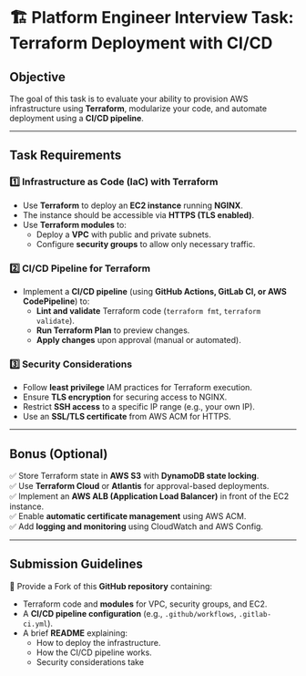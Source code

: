 # 🏗️ Platform Engineer Interview Task: Terraform Deployment with CI/CD  

## **Objective**  
The goal of this task is to evaluate your ability to provision AWS infrastructure using **Terraform**, modularize your code, and automate deployment using a **CI/CD pipeline**.  

---

## **Task Requirements**  

### **1️⃣ Infrastructure as Code (IaC) with Terraform**  
- Use **Terraform** to deploy an **EC2 instance** running **NGINX**.  
- The instance should be accessible via **HTTPS (TLS enabled)**.  
- Use **Terraform modules** to:  
  - Deploy a **VPC** with public and private subnets.  
  - Configure **security groups** to allow only necessary traffic.  

### **2️⃣ CI/CD Pipeline for Terraform**  
- Implement a **CI/CD pipeline** (using **GitHub Actions, GitLab CI, or AWS CodePipeline**) to:  
  - **Lint and validate** Terraform code (`terraform fmt`, `terraform validate`).  
  - **Run Terraform Plan** to preview changes.  
  - **Apply changes** upon approval (manual or automated).  

### **3️⃣ Security Considerations**  
- Follow **least privilege** IAM practices for Terraform execution.  
- Ensure **TLS encryption** for securing access to NGINX.  
- Restrict **SSH access** to a specific IP range (e.g., your own IP).  
- Use an **SSL/TLS certificate** from AWS ACM for HTTPS.  

---

## **Bonus (Optional)**  
✅ Store Terraform state in **AWS S3** with **DynamoDB state locking**.  
✅ Use **Terraform Cloud** or **Atlantis** for approval-based deployments.  
✅ Implement an **AWS ALB (Application Load Balancer)** in front of the EC2 instance.  
✅ Enable **automatic certificate management** using AWS ACM.  
✅ Add **logging and monitoring** using CloudWatch and AWS Config.  

---

## **Submission Guidelines**  
🔹 Provide a Fork of this **GitHub repository** containing:  
- Terraform code and **modules** for VPC, security groups, and EC2.  
- A **CI/CD pipeline configuration** (e.g., `.github/workflows`, `.gitlab-ci.yml`).  
- A brief **README** explaining:  
  - How to deploy the infrastructure.  
  - How the CI/CD pipeline works.  
  - Security considerations take
